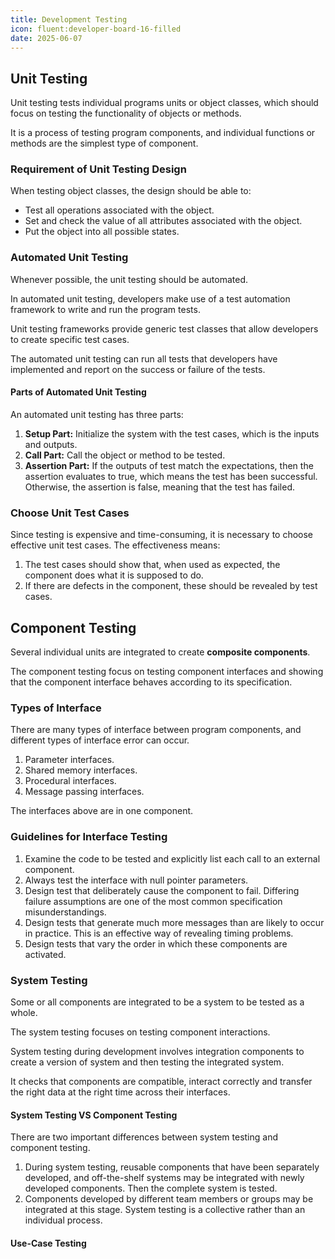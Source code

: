 ```yaml
---
title: Development Testing
icon: fluent:developer-board-16-filled
date: 2025-06-07
---
```


## Unit Testing

Unit testing tests individual programs units or object classes, which should focus on testing the functionality of objects or methods.

It is a process of testing program components, and individual functions or methods are the simplest type of component.

### Requirement of Unit Testing Design

When testing object classes, the design should be able to:

* Test all operations associated with the object.
* Set and check the value of all attributes associated with the object.
* Put the object into all possible states.

### Automated Unit Testing

Whenever possible, the unit testing should be automated.

In automated unit testing, developers make use of a test automation framework to write and run the program tests.

Unit testing frameworks provide generic test classes that allow developers to create specific test cases.

The automated unit testing can run all tests that developers have implemented and report on the success or failure of the tests.

#### Parts of Automated Unit Testing

An automated unit testing has three parts:

1. **Setup Part:** Initialize the system with the test cases, which is the inputs and outputs.
2. **Call Part:** Call the object or method to be tested.
3. **Assertion Part:** If the outputs of test match the expectations, then the assertion evaluates to true, which means the test has been successful. Otherwise, the assertion is false, meaning that the test has failed.

### Choose Unit Test Cases

Since testing is expensive and time-consuming, it is necessary to choose effective unit test cases. The effectiveness means:

1. The test cases should show that, when used as expected, the component does what it is supposed to do.
2. If there are defects in the component, these should be revealed by test cases.

## Component Testing

Several individual units are integrated to create **composite components**.

The component testing focus on testing component interfaces and showing that the component interface behaves according to its specification.

### Types of Interface

There are many types of interface between program components, and different types of interface error can occur.

1. Parameter interfaces.
2. Shared memory interfaces.
3. Procedural interfaces.
4. Message passing interfaces.

The interfaces above are in one component.

### Guidelines for Interface Testing

1. Examine the code to be tested and explicitly list each call to an external component.
2. Always test the interface with null pointer parameters.
3. Design test that deliberately cause the component to fail. Differing failure assumptions are one of the most common specification misunderstandings.
4. Design tests that generate much more messages than are likely to occur in practice. This is an effective way of revealing timing problems.
5. Design tests that vary the order in which these components are activated.

### System Testing

Some or all components are integrated to be a system to be tested as a whole.

The system testing focuses on testing component interactions.

System testing during development involves integration components to create a version of system and then testing the integrated system.

It checks that components are compatible, interact correctly and transfer the right data at the right time across their interfaces.

#### System Testing VS Component Testing

There are two important differences between system testing and component testing.

1. During system testing, reusable components that have been separately developed, and off-the-shelf systems may be integrated with newly developed components. Then the complete system is tested.
2. Components developed by different team members or groups may be integrated at this stage. System testing is a collective rather than an individual process.

#### Use-Case Testing
